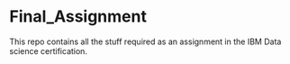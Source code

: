 # Final_Assignment
This repo contains all the stuff required as an assignment in the IBM Data science certification.
